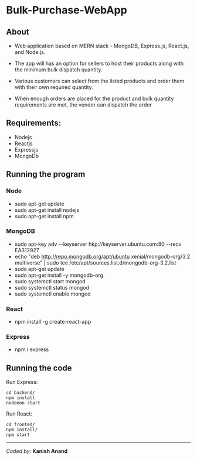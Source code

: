 # Bulk-Purchase-WebApp

## About

-   Web application based on MERN stack - MongoDB, Express.js, React.js, and Node.js.

-   The app will has an option for sellers to host their products along with the minimum bulk dispatch quantity.

-   Various customers can select from the listed products and order them with their own required quantity.

-   When enough orders are placed for the product and bulk quantity requirements are met, the vendor can dispatch the order

## Requirements:

-   Nodejs
-   Reactjs
-   Expressjs
-   MongoDb

## Running the program

### Node

-   sudo apt-get update
-   sudo apt-get install nodejs
-   sudo apt-get install npm

### MongoDB

-   sudo apt-key adv --keyserver hkp://keyserver.ubuntu.com:80 --recv EA312927
-   echo "deb http://repo.mongodb.org/apt/ubuntu xenial/mongodb-org/3.2 multiverse" | sudo tee /etc/apt/sources.list.d/mongodb-org-3.2.list
-   sudo apt-get update
-   sudo apt-get install -y mongodb-org
-   sudo systemctl start mongod
-   sudo systemctl status mongod
-   sudo systemctl enable mongod

### React

-   npm install -g create-react-app

### Express

-   npm i express

## Running the code

Run Express:

```
cd backend/
npm install
nodemon start
```

Run React:

```
cd fronted/
npm install/
npm start
```

---

_Coded by:_
**Kanish Anand**
